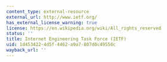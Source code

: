 ```yaml
---
content_type: external-resource
external_url: http://www.ietf.org/
has_external_license_warning: true
license: https://en.wikipedia.org/wiki/All_rights_reserved
status: ''
title: Internet Engineering Task Force (IETF)
uid: 1d453422-4d5f-4462-a9a7-807d0c49550c
wayback_url: ''
---
```

